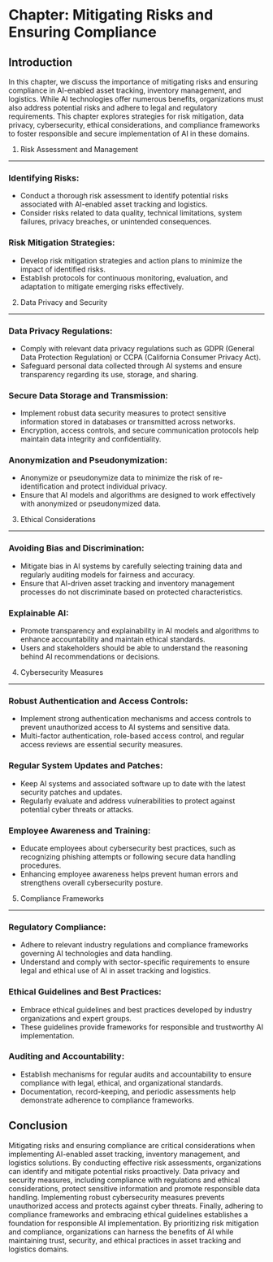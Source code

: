 Chapter: Mitigating Risks and Ensuring Compliance
=================================================

Introduction
------------

In this chapter, we discuss the importance of mitigating risks and ensuring compliance in AI-enabled asset tracking, inventory management, and logistics. While AI technologies offer numerous benefits, organizations must also address potential risks and adhere to legal and regulatory requirements. This chapter explores strategies for risk mitigation, data privacy, cybersecurity, ethical considerations, and compliance frameworks to foster responsible and secure implementation of AI in these domains.

1. Risk Assessment and Management
---------------------------------

### Identifying Risks:

* Conduct a thorough risk assessment to identify potential risks associated with AI-enabled asset tracking and logistics.
* Consider risks related to data quality, technical limitations, system failures, privacy breaches, or unintended consequences.

### Risk Mitigation Strategies:

* Develop risk mitigation strategies and action plans to minimize the impact of identified risks.
* Establish protocols for continuous monitoring, evaluation, and adaptation to mitigate emerging risks effectively.

2. Data Privacy and Security
----------------------------

### Data Privacy Regulations:

* Comply with relevant data privacy regulations such as GDPR (General Data Protection Regulation) or CCPA (California Consumer Privacy Act).
* Safeguard personal data collected through AI systems and ensure transparency regarding its use, storage, and sharing.

### Secure Data Storage and Transmission:

* Implement robust data security measures to protect sensitive information stored in databases or transmitted across networks.
* Encryption, access controls, and secure communication protocols help maintain data integrity and confidentiality.

### Anonymization and Pseudonymization:

* Anonymize or pseudonymize data to minimize the risk of re-identification and protect individual privacy.
* Ensure that AI models and algorithms are designed to work effectively with anonymized or pseudonymized data.

3. Ethical Considerations
-------------------------

### Avoiding Bias and Discrimination:

* Mitigate bias in AI systems by carefully selecting training data and regularly auditing models for fairness and accuracy.
* Ensure that AI-driven asset tracking and inventory management processes do not discriminate based on protected characteristics.

### Explainable AI:

* Promote transparency and explainability in AI models and algorithms to enhance accountability and maintain ethical standards.
* Users and stakeholders should be able to understand the reasoning behind AI recommendations or decisions.

4. Cybersecurity Measures
-------------------------

### Robust Authentication and Access Controls:

* Implement strong authentication mechanisms and access controls to prevent unauthorized access to AI systems and sensitive data.
* Multi-factor authentication, role-based access control, and regular access reviews are essential security measures.

### Regular System Updates and Patches:

* Keep AI systems and associated software up to date with the latest security patches and updates.
* Regularly evaluate and address vulnerabilities to protect against potential cyber threats or attacks.

### Employee Awareness and Training:

* Educate employees about cybersecurity best practices, such as recognizing phishing attempts or following secure data handling procedures.
* Enhancing employee awareness helps prevent human errors and strengthens overall cybersecurity posture.

5. Compliance Frameworks
------------------------

### Regulatory Compliance:

* Adhere to relevant industry regulations and compliance frameworks governing AI technologies and data handling.
* Understand and comply with sector-specific requirements to ensure legal and ethical use of AI in asset tracking and logistics.

### Ethical Guidelines and Best Practices:

* Embrace ethical guidelines and best practices developed by industry organizations and expert groups.
* These guidelines provide frameworks for responsible and trustworthy AI implementation.

### Auditing and Accountability:

* Establish mechanisms for regular audits and accountability to ensure compliance with legal, ethical, and organizational standards.
* Documentation, record-keeping, and periodic assessments help demonstrate adherence to compliance frameworks.

Conclusion
----------

Mitigating risks and ensuring compliance are critical considerations when implementing AI-enabled asset tracking, inventory management, and logistics solutions. By conducting effective risk assessments, organizations can identify and mitigate potential risks proactively. Data privacy and security measures, including compliance with regulations and ethical considerations, protect sensitive information and promote responsible data handling. Implementing robust cybersecurity measures prevents unauthorized access and protects against cyber threats. Finally, adhering to compliance frameworks and embracing ethical guidelines establishes a foundation for responsible AI implementation. By prioritizing risk mitigation and compliance, organizations can harness the benefits of AI while maintaining trust, security, and ethical practices in asset tracking and logistics domains.
